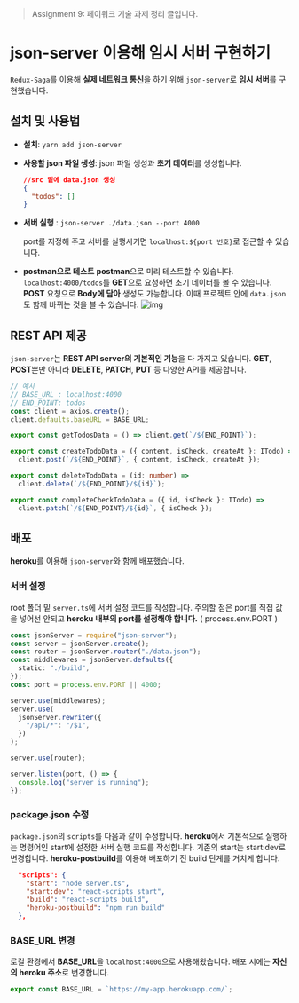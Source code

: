 > Assignment 9: 페이워크 기술 과제 정리 글입니다.

# json-server 이용해 임시 서버 구현하기

`Redux-Saga`를 이용해 **실제 네트워크 통신**을 하기 위해 `json-server`로 **임시 서버**를 구현했습니다.

## 설치 및 사용법

- **설치**: `yarn add json-server`

- **사용할 json 파일 생성**: json 파일 생성과 **초기 데이터**를 생성합니다.

  ```json
  //src 밑에 data.json 생성
  {
    "todos": []
  }
  ```

- **서버 실행** : `json-server ./data.json --port 4000`

  port를 지정해 주고 서버를 실행시키면 `localhost:${port 번호}`로 접근할 수 있습니다.

- **postman으로 테스트**
  **postman**으로 미리 테스트할 수 있습니다. `localhost:4000/todos`를 **GET**으로 요청하면 초기 데이터를 볼 수 있습니다. **POST** 요청으로 **Body에 담아** 생성도 가능합니다. 이때 프로젝트 안에 `data.json`도 함께 바뀌는 것을 볼 수 있습니다.
  <img src="https://user-images.githubusercontent.com/59330828/131778620-1106bf2c-e707-4875-bc40-3769ba2dd2db.PNG" alt="img">

## REST API 제공

`json-server`는 **REST API server의 기본적인 기능**을 다 가지고 있습니다.
**GET**, **POST**뿐만 아니라 **DELETE**, **PATCH**, **PUT** 등 다양한 API를 제공합니다.

```typescript
// 예시
// BASE_URL : localhost:4000
// END_POINT: todos
const client = axios.create();
client.defaults.baseURL = BASE_URL;

export const getTodosData = () => client.get(`/${END_POINT}`);

export const createTodoData = ({ content, isCheck, createAt }: ITodo) =>
  client.post(`/${END_POINT}`, { content, isCheck, createAt });

export const deleteTodoData = (id: number) =>
  client.delete(`/${END_POINT}/${id}`);

export const completeCheckTodoData = ({ id, isCheck }: ITodo) =>
  client.patch(`/${END_POINT}/${id}`, { isCheck });
```

## 배포

**heroku**를 이용해 `json-server`와 함께 배포했습니다.

### 서버 설정

root 폴더 밑 `server.ts`에 서버 설정 코드를 작성합니다.
주의할 점은 port를 직접 값을 넣어선 안되고 **heroku 내부의 port를 설정해야 합니다.** ( process.env.PORT )

```typescript
const jsonServer = require("json-server");
const server = jsonServer.create();
const router = jsonServer.router("./data.json");
const middlewares = jsonServer.defaults({
  static: "./build",
});
const port = process.env.PORT || 4000;

server.use(middlewares);
server.use(
  jsonServer.rewriter({
    "/api/*": "/$1",
  })
);

server.use(router);

server.listen(port, () => {
  console.log("server is running");
});
```

### package.json 수정

`package.json`의 `scripts`를 다음과 같이 수정합니다.
**heroku**에서 기본적으로 실행하는 명령어인 start에 설정한 서버 실행 코드를 작성합니다.
기존의 start는 start:dev로 변경합니다.
**heroku-postbuild**를 이용해 배포하기 전 build 단계를 거치게 합니다.

```json
  "scripts": {
    "start": "node server.ts",
    "start:dev": "react-scripts start",
    "build": "react-scripts build",
    "heroku-postbuild": "npm run build"
  },
```

### BASE_URL 변경

로컬 환경에서 **BASE_URL**을 `localhost:4000`으로 사용해왔습니다. 배포 시에는 **자신의 heroku 주소**로 변경합니다.

```typescript
export const BASE_URL = `https://my-app.herokuapp.com/`;
```
